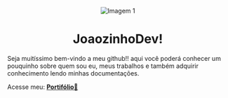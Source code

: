 <div align="center">


  ![Imagem 1](https://user-images.githubusercontent.com/90224100/201502145-a4496c04-f325-4afb-ae40-5d0781d7b760.png)

  <h1 align="center">JoaozinhoDev!</h1>
</div>
<p>
  Seja muitíssimo bem-vindo a meu github!! aqui você poderá conhecer um pouquinho sobre quem sou eu, meus trabalhos e também adquirir conhecimento lendo minhas       documentações.
</p>

Acesse meu: [**Portifólio🤖**](https://joaozinhodev.vercel.app/)
